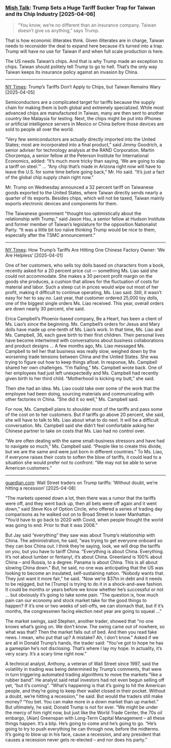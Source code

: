 ### [Mish Talk](https://mishtalk.com/economics/trump-sets-a-huge-tariff-sucker-trap-for-taiwan-and-its-chip-industry/): Trump Sets a Huge Tariff Sucker Trap for Taiwan and its Chip Industry [2025-04-06]

> “You know, we’re no different than an insurance company. Taiwan doesn’t give us anything,” says Trump.

That is how economic illiterates think. Given illiterates are in charge, Taiwan needs to reconsider the deal to expand here because it’s turned into a trap. Trump will have no use for Taiwan if and when full scale production is here.

The US needs Taiwan’s chips. And that is why Trump made an exception to chips. Taiwan should politely tell Trump to go to hell. That’s the only way Taiwan keeps its insurance policy against an invasion by China.

---

[NY Times](https://archive.is/Te8qG#selection-507.0-507.61): Trump’s Tariffs Don’t Apply to Chips, but Taiwan Remains Wary [2025-04-05]

Semiconductors are a complicated target for tariffs because the supply chain for making them is both global and extremely specialized. While most advanced chips are manufactured in Taiwan, many are then sent to another country like Malaysia for testing. Next, the chips might be put into iPhones or artificial intelligence servers in Mexico or China before those devices are sold to people all over the world.

“Very few semiconductors are actually directly imported into the United States; most are incorporated into a final product,” said Jimmy Goodrich, a senior adviser for technology analysis at the RAND Corporation.
Martin Chorzempa, a senior fellow at the Peterson Institute for International Economics, added: “It’s much more tricky than saying, ‘We are going to slap a tariff on steel.’" ... “Any chip that’s made in Arizona right now will have to leave the U.S. for some time before going back,” Mr. Ho said. “It’s just a fact of the global chip supply chain right now.”

Mr. Trump on Wednesday announced a 32 percent tariff on Taiwanese goods exported to the United States, where Taiwan directly sends nearly a quarter of its exports. Besides chips, which will not be taxed, Taiwan mainly exports electronic devices and components for them.

The Taiwanese government “thought too optimistically about the relationship with Trump,” said Jason Hsu, a senior fellow at Hudson Institute and former member of Taiwan’s legislature for the opposition Nationalist Party. “It was a little bit too naïve thinking Trump would be nice to them, especially after the TSMC announcement.”

---

[NY Times](https://archive.is/mlNym): How Trump’s Tariffs Are Hitting One Chinese Factory Owner: ‘We Are Helpless’ [2025-04-01]

One of her customers, who sells toy dolls based on characters from a book, recently asked for a 20 percent price cut — something Ms. Liao said she could not accommodate. She makes a 30 percent profit margin on the goods she produces, a cushion that allows for the fluctuation of costs for material and labor. Such a steep cut in prices would wipe out most of her profit, making it difficult to continue operating, Ms. Liao said.
Still, it wasn’t easy for her to say no. Last year, that customer ordered 25,000 toy dolls, one of the biggest single orders Ms. Liao received. This year, overall orders are down nearly 30 percent, she said.

Erica Campbell’s Phoenix-based company, Be a Heart, has been a client of Ms. Liao’s since the beginning. Ms. Campbell’s orders for Jesus and Mary dolls have made up one-tenth of Ms. Liao’s work.
In that time, Ms. Liao and Ms. Campbell, 36, each gave birth to their first children. Their personal lives have become intertwined with conversations about business collaborations and product designs ... A few months ago, Ms. Liao messaged Ms. Campbell to tell her that business was really slow, weighed down by the worsening trade tensions between China and the United States. She was trying to figure out how to keep things afloat. In response, Ms. Campbell shared her own challenges. “I’m flailing,” Ms. Campbell wrote back. One of her employees had just left unexpectedly and Ms. Campbell had recently given birth to her third child. “Motherhood is kicking my butt,” she said.

Then she had an idea. Ms. Liao could take over some of the work that the employee had been doing, sourcing materials and communicating with other factories in China. “She did it so well,” Ms. Campbell said.

For now, Ms. Campbell plans to shoulder most of the tariffs and pass some of the cost on to her customers. But if tariffs go above 20 percent, she said, she will have to talk to Ms. Liao about what to do next.
It will be a difficult conversation. Ms. Campbell said she didn’t feel comfortable asking her Chinese partner to take on costs that Ms. Liao had no control over.

“We are often dealing with the same small-business stressors and have had to navigate so much,” Ms. Campbell said. “People like to create this divide, but we are the same and were just born in different countries.”
To Ms. Liao, if everyone raises their costs to soften the blow of tariffs, it could lead to a situation she would prefer not to confront: “We may not be able to serve American customers.”

---

[guardian.com](https://www.theguardian.com/us-news/2025/apr/08/wall-street-trump-tariffs): Wall Street traders on Trump tariffs: ‘Without doubt, we’re hitting a recession’ [2025-04-08]

“The markets opened down a lot, then there was a rumor that the tariffs were off, and they went back up, then all bets were off again and it went down,” said Steve Kos of Option Circle, who offered a series of trading day comparisons as he walked out on to Broad Street in lower Manhattan. “You’d have to go back to 2020 with Covid, when people thought the world was going to end. Prior to that it was 2008.”

But Jay said “everything” they saw was about Trump’s relationship with China. The administration, he said, “was trying to get everyone onboard so they can box China out. I think they’re saying, look, we will drop the tariffs on you, but you have to tariff China. “Everything is about China. Everything. It’s not about lumber or fentanyl, it’s about China. Greenland is 100% about China – and Russia, to a degree. Panama is about China. This is all about slowing China down." But, he said, no one was anticipating that the US was looking to become an insulated, self-sustaining nation. “Nobody wants that. They just want it more fair,” he said. “Now we’re $37tn in debt and it needs to be rejigged, but he [Trump] is trying to do it in a shock-and-awe fashion. It could be months or years before we know whether he’s successful or not … but obviously it’s going to take some pain. “The question is, how much pain can our economy and stock market take for the good things to happen? If it’s one or two weeks of sell-offs, we can stomach that, but if it’s months, the congressmen facing election next year are going to squeal …”

The market swings, said Stephen, another trader, showed that “no one knows what’s going on. We don’t know. The swing came out of nowhere, so what was that? Then the market falls out of bed. And then you read fake news. I mean, who put that up? A mistake? Ah, I don’t know.” Asked if we are all in Donald Trump’s hands, the trader said: “You’ve got to hope he has a gameplan he’s not disclosing. That’s where I lay my hope. In actuality, it’s very scary. It’s a scary time right now.”

A technical analyst, Anthony, a veteran of Wall Street since 1997, said the volatility in trading was being determined by Trump’s comments, that were in turn triggering automated trading algorithms to move the markets “like a rubber band”. He analyst said retail investors had not even begun selling off yet, “but it’s coming”. “What’s happening is that it’s going to hit the American people, and they’re going to keep their wallet closed in their pocket. Without a doubt, we’re hitting a recession,” he said. But would the traders still make money? “You bet. You can make more in a down market than up market.” But ultimately, he said, Donald Trump is not for ever. “We might be under the mercy of him right now, but just like the World Trade Center, the 70s oil embargo, [Alan] Greenspan with Long-Term Capital Management – all these things happen. It’s a blip. He’s going to come and he’s going to go. “He’s going to try to push everything he can through now, before the midterms. It’s going to blow up in his face, cause a recession, and any president that causes a recession never gets re-elected – and nor does his party.”
